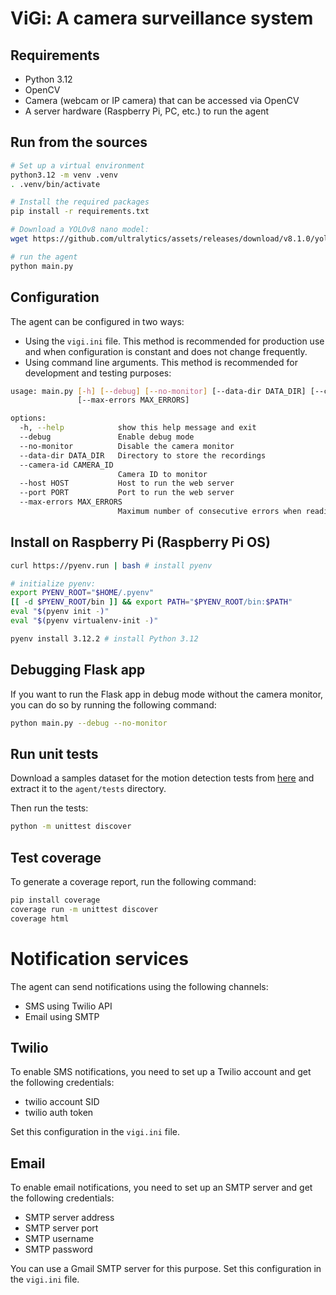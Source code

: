# ViGi: A camera surveillance system

## Requirements

- Python 3.12
- OpenCV
- Camera (webcam or IP camera) that can be accessed via OpenCV
- A server hardware (Raspberry Pi, PC, etc.) to run the agent

## Run from the sources

```bash
# Set up a virtual environment
python3.12 -m venv .venv
. .venv/bin/activate

# Install the required packages
pip install -r requirements.txt

# Download a YOLOv8 nano model:
wget https://github.com/ultralytics/assets/releases/download/v8.1.0/yolov8n.pt

# run the agent
python main.py
```

## Configuration

The agent can be configured in two ways:
* Using the `vigi.ini` file. This method is recommended for production use and when configuration is
constant and does not change frequently.
* Using command line arguments. This method is recommended for development and testing purposes:

```bash
usage: main.py [-h] [--debug] [--no-monitor] [--data-dir DATA_DIR] [--camera-id CAMERA_ID] [--host HOST] [--port PORT]
               [--max-errors MAX_ERRORS]

options:
  -h, --help            show this help message and exit
  --debug               Enable debug mode
  --no-monitor          Disable the camera monitor
  --data-dir DATA_DIR   Directory to store the recordings
  --camera-id CAMERA_ID
                        Camera ID to monitor
  --host HOST           Host to run the web server
  --port PORT           Port to run the web server
  --max-errors MAX_ERRORS
                        Maximum number of consecutive errors when reading a frame from the camera
```

## Install on Raspberry Pi (Raspberry Pi OS)

```bash
curl https://pyenv.run | bash # install pyenv

# initialize pyenv:
export PYENV_ROOT="$HOME/.pyenv"
[[ -d $PYENV_ROOT/bin ]] && export PATH="$PYENV_ROOT/bin:$PATH"
eval "$(pyenv init -)"
eval "$(pyenv virtualenv-init -)"

pyenv install 3.12.2 # install Python 3.12
```

## Debugging Flask app

If you want to run the Flask app in debug mode without the camera monitor, you can do so by running the following command:

```bash
python main.py --debug --no-monitor
```

## Run unit tests

Download a samples dataset for the motion detection tests from [here](https://drive.google.com/file/d/16yQZuHf3xB-Z6zYG6lGxxMP1umbxlIYd/view?usp=sharing) and extract it to the `agent/tests` directory.

Then run the tests:

```bash
python -m unittest discover
```

## Test coverage

To generate a coverage report, run the following command:

```bash
pip install coverage
coverage run -m unittest discover
coverage html
```

# Notification services

The agent can send notifications using the following channels:
* SMS using Twilio API
* Email using SMTP

## Twilio

To enable SMS notifications, you need to set up a Twilio account and get the following credentials:
* twilio account SID
* twilio auth token

Set this configuration in the `vigi.ini` file.

## Email

To enable email notifications, you need to set up an SMTP server and get the following credentials:
* SMTP server address
* SMTP server port
* SMTP username
* SMTP password

You can use a Gmail SMTP server for this purpose. Set this configuration in the `vigi.ini` file.


